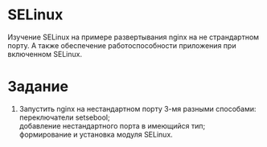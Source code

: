 # SELinux
Изучение SELinux на примере развертывания nginx на не страндартном порту. А также обеспечение работоспособности приложения при включенном SELinux.

# Задание
1. Запустить nginx на нестандартном порту 3-мя разными способами: \
переключатели setsebool; \
добавление нестандартного порта в имеющийся тип; \
формирование и установка модуля SELinux.
